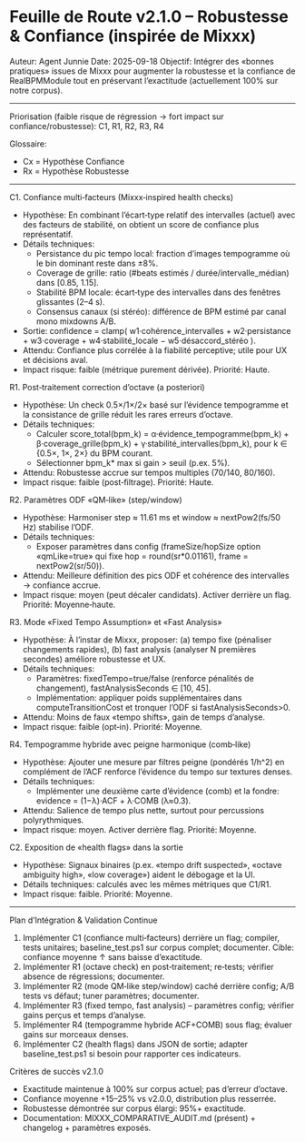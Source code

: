 ﻿# Feuille de Route v2.1.0 – Robustesse & Confiance (inspirée de Mixxx)

Auteur: Agent Junnie
Date: 2025-09-18
Objectif: Intégrer des «bonnes pratiques» issues de Mixxx pour augmenter la robustesse et la confiance de RealBPMModule tout en préservant l’exactitude (actuellement 100% sur notre corpus).

---

Priorisation (faible risque de régression → fort impact sur confiance/robustesse): C1, R1, R2, R3, R4

Glossaire:
- Cx = Hypothèse Confiance
- Rx = Hypothèse Robustesse

---

C1. Confiance multi‑facteurs (Mixxx‑inspired health checks)
- Hypothèse: En combinant l’écart‑type relatif des intervalles (actuel) avec des facteurs de stabilité, on obtient un score de confiance plus représentatif.
- Détails techniques:
  - Persistance du pic tempo local: fraction d’images tempogramme où le bin dominant reste dans ±8%.
  - Coverage de grille: ratio (#beats estimés / durée/intervalle_médian) dans [0.85, 1.15].
  - Stabilité BPM locale: écart‑type des intervalles dans des fenêtres glissantes (2–4 s).
  - Consensus canaux (si stéréo): différence de BPM estimé par canal mono mixdowns A/B.
- Sortie: confidence = clamp( w1·cohérence_intervalles + w2·persistance + w3·coverage + w4·stabilité_locale − w5·désaccord_stéréo ).
- Attendu: Confiance plus corrélée à la fiabilité perceptive; utile pour UX et décisions aval.
- Impact risque: faible (métrique purement dérivée). Priorité: Haute.

R1. Post‑traitement correction d’octave (a posteriori)
- Hypothèse: Un check 0.5×/1×/2× basé sur l’évidence tempogramme et la consistance de grille réduit les rares erreurs d’octave.
- Détails techniques:
  - Calculer score_total(bpm_k) = α·évidence_tempogramme(bpm_k) + β·coverage_grille(bpm_k) + γ·stabilité_intervalles(bpm_k), pour k ∈ {0.5×, 1×, 2×} du BPM courant.
  - Sélectionner bpm_k* max si gain > seuil (p.ex. 5%).
- Attendu: Robustesse accrue sur tempos multiples (70/140, 80/160).
- Impact risque: faible (post‑filtrage). Priorité: Haute.

R2. Paramètres ODF «QM‑like» (step/window)
- Hypothèse: Harmoniser step ≈ 11.61 ms et window ≈ nextPow2(fs/50 Hz) stabilise l’ODF.
- Détails techniques:
  - Exposer paramètres dans config (frameSize/hopSize option «qmLike=true» qui fixe hop = round(sr*0.01161), frame = nextPow2(sr/50)).
- Attendu: Meilleure définition des pics ODF et cohérence des intervalles → confiance accrue.
- Impact risque: moyen (peut décaler candidats). Activer derrière un flag. Priorité: Moyenne‑haute.

R3. Mode «Fixed Tempo Assumption» et «Fast Analysis»
- Hypothèse: À l’instar de Mixxx, proposer: (a) tempo fixe (pénaliser changements rapides), (b) fast analysis (analyser N premières secondes) améliore robustesse et UX.
- Détails techniques:
  - Paramètres: fixedTempo=true/false (renforce pénalités de changement), fastAnalysisSeconds ∈ [10, 45].
  - Implémentation: appliquer poids supplémentaires dans computeTransitionCost et tronquer l’ODF si fastAnalysisSeconds>0.
- Attendu: Moins de faux «tempo shifts», gain de temps d’analyse.
- Impact risque: faible (opt‑in). Priorité: Moyenne.

R4. Tempogramme hybride avec peigne harmonique (comb‑like)
- Hypothèse: Ajouter une mesure par filtres peigne (pondérés 1/h^2) en complément de l’ACF renforce l’évidence du tempo sur textures denses.
- Détails techniques:
  - Implémenter une deuxième carte d’évidence (comb) et la fondre: evidence = (1−λ)·ACF + λ·COMB (λ≈0.3).
- Attendu: Salience de tempo plus nette, surtout pour percussions polyrythmiques.
- Impact risque: moyen. Activer derrière flag. Priorité: Moyenne.

C2. Exposition de «health flags» dans la sortie
- Hypothèse: Signaux binaires (p.ex. «tempo drift suspected», «octave ambiguity high», «low coverage») aident le débogage et la UI.
- Détails techniques: calculés avec les mêmes métriques que C1/R1.
- Impact risque: faible. Priorité: Moyenne.

---

Plan d’Intégration & Validation Continue
1) Implémenter C1 (confiance multi‑facteurs) derrière un flag; compiler, tests unitaires; baseline_test.ps1 sur corpus complet; documenter. Cible: confiance moyenne ↑ sans baisse d’exactitude.
2) Implémenter R1 (octave check) en post‑traitement; re‑tests; vérifier absence de régressions; documenter.
3) Implémenter R2 (mode QM‑like step/window) caché derrière config; A/B tests vs défaut; tuner paramètres; documenter.
4) Implémenter R3 (fixed tempo, fast analysis) – paramètres config; vérifier gains perçus et temps d’analyse.
5) Implémenter R4 (tempogramme hybride ACF+COMB) sous flag; évaluer gains sur morceaux denses.
6) Implémenter C2 (health flags) dans JSON de sortie; adapter baseline_test.ps1 si besoin pour rapporter ces indicateurs.

Critères de succès v2.1.0
- Exactitude maintenue à 100% sur corpus actuel; pas d’erreur d’octave.
- Confiance moyenne +15–25% vs v2.0.0, distribution plus resserrée.
- Robustesse démontrée sur corpus élargi: 95%+ exactitude.
- Documentation: MIXXX_COMPARATIVE_AUDIT.md (présent) + changelog + paramètres exposés.
